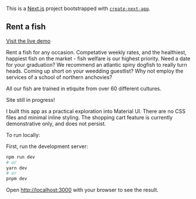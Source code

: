This is a [Next.js](https://nextjs.org/) project bootstrapped with [`create-next-app`](https://github.com/vercel/next.js/tree/canary/packages/create-next-app).

## Rent a fish

<a href= "https://rent-a-fish.vercel.app/" targed="_blank" >Visit the live demo</a>

Rent a fish for any occasion. Competative weekly rates, and the healthiest, happiest fish on the market - fish welfare is our highest priority. Need a date for your graduation? We recommend an atlantic spiny dogfish to really turn heads. Coming up short on your weedding guestlist? Why not employ the services of a school of northern anchovies?

All our fish are trained in etiquite from over 60 different cultures.

Site still in progress!

I built this app as a practical exploration into Material UI. There are no CSS files and minimal inline styling. The shopping cart feature is currently demonstrative only, and does not persist.

To run locally:

First, run the development server:

```bash
npm run dev
# or
yarn dev
# or
pnpm dev
```

Open [http://localhost:3000](http://localhost:3000) with your browser to see the result.


